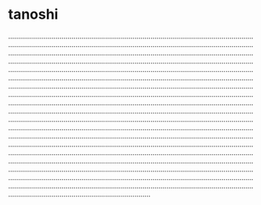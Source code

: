 # tanoshi

............................................................................................................................................................................................................................................................................................................................................................................................................................................................................................................................................................................................................................................................................................................................................................................................................................................................................................................................................................................................................................................................................................................................................................................................................................................................................................................................................................................................................................................................................................................................................................................................................................................................................................................................................................................................................................................................................................................................................................................................................................................................................................................................................................................................................................................................................................................................................................................................................................................................................................................................